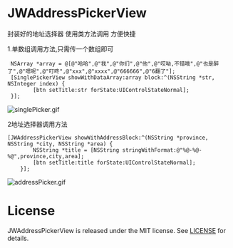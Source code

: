# JWAddressPickerView
封装好的地址选择器 使用类方法调用 方便快捷

1.单数组调用方法,只需传一个数组即可 
```
 NSArray *array = @[@"哈哈",@"我",@"你们",@"他",@"哎呦,不错哦",@"也是醉了",@"嗯呢",@"叮咚",@"xxx",@"xxxx",@"666666",@"6翻了"];
 [SinglePickerView showWithDataArray:array block:^(NSString *str, NSInteger index) {
        [btn setTitle:str forState:UIControlStateNormal];
 }];
```
![singlePicker.gif](http://upload-images.jianshu.io/upload_images/1485668-7d36e3306fd063e1.gif?imageMogr2/auto-orient/strip%7CimageView2/2/w/1240)

2地址选择器调用方法
```
[JWAddressPickerView showWithAddressBlock:^(NSString *province, NSString *city, NSString *area) {
        NSString *title = [NSString stringWithFormat:@"%@-%@-%@",province,city,area];
        [btn setTitle:title forState:UIControlStateNormal];
    }];
```
![addressPicker.gif](http://upload-images.jianshu.io/upload_images/1485668-e03b89049e3e073f.gif?imageMogr2/auto-orient/strip%7CimageView2/2/w/1240)

# License

JWAddressPickerView is released under the MIT license. See [LICENSE](https://github.com/jivyCoder/JWPickerView/blob/master/LICENSE) for details.
